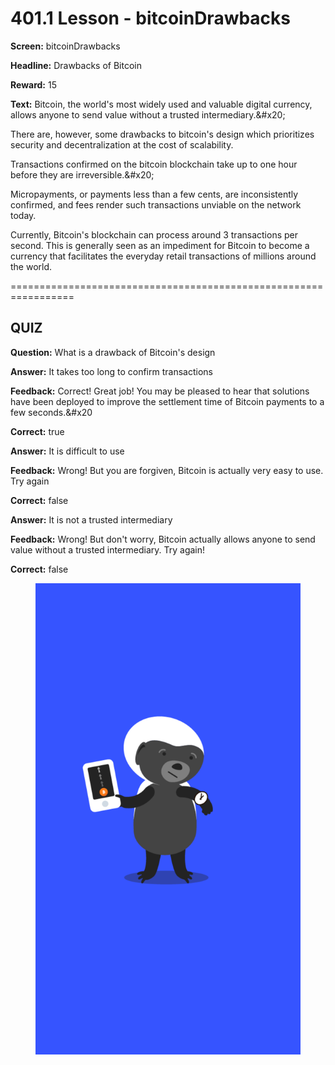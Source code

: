 # 401.1 Lesson - bitcoinDrawbacks

**Screen:** bitcoinDrawbacks

**Headline:** Drawbacks of Bitcoin

**Reward:** 15

**Text:** Bitcoin, the world&#x27;s most widely used and valuable digital currency, allows anyone to send value without a trusted intermediary.&amp;#x20;

There are, however, some drawbacks to bitcoin&#x27;s design which prioritizes security and decentralization at the cost of scalability.

Transactions confirmed on the bitcoin blockchain take up to one hour before they are irreversible.&amp;#x20;

Micropayments, or payments less than a few cents, are inconsistently confirmed, and fees render such transactions unviable on the network today.

Currently, Bitcoin&#x27;s blockchain can process around 3 transactions per second. This is generally seen as an impediment for Bitcoin to become a currency that facilitates the everyday retail transactions of millions around the world.


=================================================================

## QUIZ

**Question:** What is a drawback of Bitcoin&#x27;s design


**Answer:** It takes too long to confirm transactions

**Feedback:** Correct! Great job! You may be pleased to hear that solutions have been deployed to improve the settlement time of Bitcoin payments to a few seconds.&amp;#x20

**Correct:** true

**Answer:** It is difficult to use

**Feedback:** Wrong! But you are forgiven, Bitcoin is actually very easy to use. Try again

**Correct:** false

**Answer:** It is not a trusted intermediary

**Feedback:** Wrong! But don&#x27;t worry, Bitcoin actually allows anyone to send value without a trusted intermediary. Try again!

**Correct:** false


<figure><img src="../.gitbook/assets/401-01.png" alt=""><figcaption></figcaption></figure>

